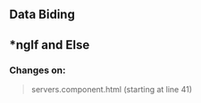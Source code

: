 ## Data Biding ##
## *ngIf and Else ##

### Changes on: ###
> servers.component.html (starting at line 41) 